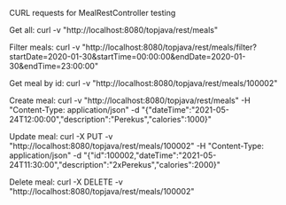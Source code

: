 CURL requests for MealRestController testing

Get all:
curl -v "http://localhost:8080/topjava/rest/meals"

Filter meals:
curl -v "http://localhost:8080/topjava/rest/meals/filter?startDate=2020-01-30&startTime=00:00:00&endDate=2020-01-30&endTime=23:00:00"

Get meal by id:
curl -v "http://localhost:8080/topjava/rest/meals/100002"

Create meal:
curl -v "http://localhost:8080/topjava/rest/meals" -H "Content-Type: application/json" -d "{\"dateTime\":\"2021-05-24T12:00:00\",\"description\":\"Perekus\",\"calories\":1000}" 

Update meal:
curl -X PUT -v "http://localhost:8080/topjava/rest/meals/100002" -H "Content-Type: application/json" -d "{\"id\":100002,\"dateTime\":\"2021-05-24T11:30:00\",\"description\":\"2xPerekus\",\"calories\":2000}"

Delete meal:
curl -X DELETE -v "http://localhost:8080/topjava/rest/meals/100002"